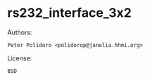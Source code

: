 # rs232_interface_3x2

Authors:

    Peter Polidoro <polidorop@janelia.hhmi.org>

License:

    BSD
